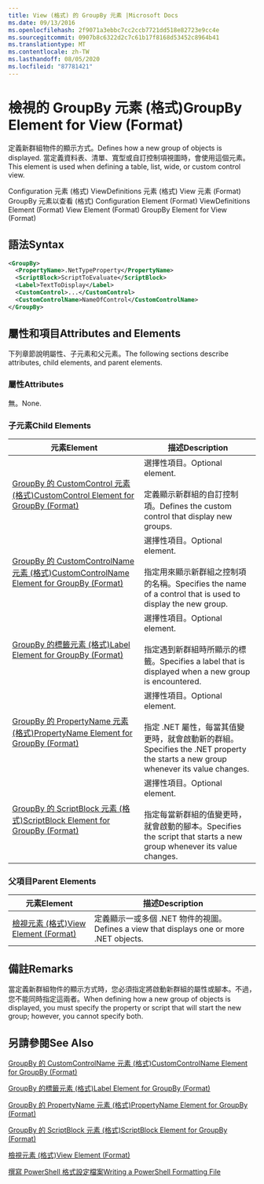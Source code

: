 ```yaml
---
title: View (格式) 的 GroupBy 元素 |Microsoft Docs
ms.date: 09/13/2016
ms.openlocfilehash: 2f9071a3ebbc7cc2ccb7721dd518e82723e9cc4e
ms.sourcegitcommit: 0907b8c6322d2c7c61b17f8168d53452c8964b41
ms.translationtype: MT
ms.contentlocale: zh-TW
ms.lasthandoff: 08/05/2020
ms.locfileid: "87781421"
---
```

# <a name="groupby-element-for-view-format"></a><span data-ttu-id="68013-102">檢視的 GroupBy 元素 (格式)</span><span class="sxs-lookup"><span data-stu-id="68013-102">GroupBy Element for View (Format)</span></span>

<span data-ttu-id="68013-103">定義新群組物件的顯示方式。</span><span class="sxs-lookup"><span data-stu-id="68013-103">Defines how a new group of objects is displayed.</span></span> <span data-ttu-id="68013-104">當定義資料表、清單、寬型或自訂控制項視圖時，會使用這個元素。</span><span class="sxs-lookup"><span data-stu-id="68013-104">This element is used when defining a table, list, wide, or custom control view.</span></span>

<span data-ttu-id="68013-105">Configuration 元素 (格式) ViewDefinitions 元素 (格式) View 元素 (Format) GroupBy 元素以查看 (格式) </span><span class="sxs-lookup"><span data-stu-id="68013-105">Configuration Element (Format) ViewDefinitions Element (Format) View Element (Format) GroupBy Element for View (Format)</span></span>

## <a name="syntax"></a><span data-ttu-id="68013-106">語法</span><span class="sxs-lookup"><span data-stu-id="68013-106">Syntax</span></span>

```xml
<GroupBy>
  <PropertyName>.NetTypeProperty</PropertyName>
  <ScriptBlock>ScriptToEvaluate</ScriptBlock>
  <Label>TextToDisplay</Label>
  <CustomControl>...</CustomControl>
  <CustomControlName>NameOfControl</CustomControlName>
</GroupBy>
```

## <a name="attributes-and-elements"></a><span data-ttu-id="68013-107">屬性和項目</span><span class="sxs-lookup"><span data-stu-id="68013-107">Attributes and Elements</span></span>

<span data-ttu-id="68013-108">下列章節說明屬性、子元素和父元素。</span><span class="sxs-lookup"><span data-stu-id="68013-108">The following sections describe attributes, child elements, and parent elements.</span></span>

### <a name="attributes"></a><span data-ttu-id="68013-109">屬性</span><span class="sxs-lookup"><span data-stu-id="68013-109">Attributes</span></span>

<span data-ttu-id="68013-110">無。</span><span class="sxs-lookup"><span data-stu-id="68013-110">None.</span></span>

### <a name="child-elements"></a><span data-ttu-id="68013-111">子元素</span><span class="sxs-lookup"><span data-stu-id="68013-111">Child Elements</span></span>

|<span data-ttu-id="68013-112">元素</span><span class="sxs-lookup"><span data-stu-id="68013-112">Element</span></span>|<span data-ttu-id="68013-113">描述</span><span class="sxs-lookup"><span data-stu-id="68013-113">Description</span></span>|
|-------------|-----------------|
|[<span data-ttu-id="68013-114">GroupBy 的 CustomControl 元素 (格式)</span><span class="sxs-lookup"><span data-stu-id="68013-114">CustomControl Element for GroupBy (Format)</span></span>](./customcontrol-element-for-groupby-format.md)|<span data-ttu-id="68013-115">選擇性項目。</span><span class="sxs-lookup"><span data-stu-id="68013-115">Optional element.</span></span><br /><br /> <span data-ttu-id="68013-116">定義顯示新群組的自訂控制項。</span><span class="sxs-lookup"><span data-stu-id="68013-116">Defines the custom control that display new groups.</span></span>|
|[<span data-ttu-id="68013-117">GroupBy 的 CustomControlName 元素 (格式)</span><span class="sxs-lookup"><span data-stu-id="68013-117">CustomControlName Element for GroupBy (Format)</span></span>](./customcontrolname-element-for-groupby-format.md)|<span data-ttu-id="68013-118">選擇性項目。</span><span class="sxs-lookup"><span data-stu-id="68013-118">Optional element.</span></span><br /><br /> <span data-ttu-id="68013-119">指定用來顯示新群組之控制項的名稱。</span><span class="sxs-lookup"><span data-stu-id="68013-119">Specifies the name of a control that is used to display the new group.</span></span>|
|[<span data-ttu-id="68013-120">GroupBy 的標籤元素 (格式)</span><span class="sxs-lookup"><span data-stu-id="68013-120">Label Element for GroupBy (Format)</span></span>](./label-element-for-groupby-format.md)|<span data-ttu-id="68013-121">選擇性項目。</span><span class="sxs-lookup"><span data-stu-id="68013-121">Optional element.</span></span><br /><br /> <span data-ttu-id="68013-122">指定遇到新群組時所顯示的標籤。</span><span class="sxs-lookup"><span data-stu-id="68013-122">Specifies a label that is displayed when a new group is encountered.</span></span>|
|[<span data-ttu-id="68013-123">GroupBy 的 PropertyName 元素 (格式)</span><span class="sxs-lookup"><span data-stu-id="68013-123">PropertyName Element for GroupBy (Format)</span></span>](./propertyname-element-for-groupby-format.md)|<span data-ttu-id="68013-124">選擇性項目。</span><span class="sxs-lookup"><span data-stu-id="68013-124">Optional element.</span></span><br /><br /> <span data-ttu-id="68013-125">指定 .NET 屬性，每當其值變更時，就會啟動新的群組。</span><span class="sxs-lookup"><span data-stu-id="68013-125">Specifies the .NET property the starts a new group whenever its value changes.</span></span>|
|[<span data-ttu-id="68013-126">GroupBy 的 ScriptBlock 元素 (格式)</span><span class="sxs-lookup"><span data-stu-id="68013-126">ScriptBlock Element for GroupBy (Format)</span></span>](./scriptblock-element-for-groupby-format.md)|<span data-ttu-id="68013-127">選擇性項目。</span><span class="sxs-lookup"><span data-stu-id="68013-127">Optional element.</span></span><br /><br /> <span data-ttu-id="68013-128">指定每當新群組的值變更時，就會啟動的腳本。</span><span class="sxs-lookup"><span data-stu-id="68013-128">Specifies the script that starts a new group whenever its value changes.</span></span>|

### <a name="parent-elements"></a><span data-ttu-id="68013-129">父項目</span><span class="sxs-lookup"><span data-stu-id="68013-129">Parent Elements</span></span>

|<span data-ttu-id="68013-130">元素</span><span class="sxs-lookup"><span data-stu-id="68013-130">Element</span></span>|<span data-ttu-id="68013-131">描述</span><span class="sxs-lookup"><span data-stu-id="68013-131">Description</span></span>|
|-------------|-----------------|
|[<span data-ttu-id="68013-132">檢視元素 (格式)</span><span class="sxs-lookup"><span data-stu-id="68013-132">View Element (Format)</span></span>](./view-element-format.md)|<span data-ttu-id="68013-133">定義顯示一或多個 .NET 物件的視圖。</span><span class="sxs-lookup"><span data-stu-id="68013-133">Defines a view that displays one or more .NET objects.</span></span>|

## <a name="remarks"></a><span data-ttu-id="68013-134">備註</span><span class="sxs-lookup"><span data-stu-id="68013-134">Remarks</span></span>

<span data-ttu-id="68013-135">當定義新群組物件的顯示方式時，您必須指定將啟動新群組的屬性或腳本。不過，您不能同時指定這兩者。</span><span class="sxs-lookup"><span data-stu-id="68013-135">When defining how a new group of objects is displayed, you must specify the property or script that will start the new group; however, you cannot specify both.</span></span>

## <a name="see-also"></a><span data-ttu-id="68013-136">另請參閱</span><span class="sxs-lookup"><span data-stu-id="68013-136">See Also</span></span>

[<span data-ttu-id="68013-137">GroupBy 的 CustomControlName 元素 (格式)</span><span class="sxs-lookup"><span data-stu-id="68013-137">CustomControlName Element for GroupBy (Format)</span></span>](./customcontrolname-element-for-groupby-format.md)

[<span data-ttu-id="68013-138">GroupBy 的標籤元素 (格式)</span><span class="sxs-lookup"><span data-stu-id="68013-138">Label Element for GroupBy (Format)</span></span>](./label-element-for-groupby-format.md)

[<span data-ttu-id="68013-139">GroupBy 的 PropertyName 元素 (格式)</span><span class="sxs-lookup"><span data-stu-id="68013-139">PropertyName Element for GroupBy (Format)</span></span>](./propertyname-element-for-groupby-format.md)

[<span data-ttu-id="68013-140">GroupBy 的 ScriptBlock 元素 (格式)</span><span class="sxs-lookup"><span data-stu-id="68013-140">ScriptBlock Element for GroupBy (Format)</span></span>](./scriptblock-element-for-groupby-format.md)

[<span data-ttu-id="68013-141">檢視元素 (格式)</span><span class="sxs-lookup"><span data-stu-id="68013-141">View Element (Format)</span></span>](./view-element-format.md)

[<span data-ttu-id="68013-142">撰寫 PowerShell 格式設定檔案</span><span class="sxs-lookup"><span data-stu-id="68013-142">Writing a PowerShell Formatting File</span></span>](./writing-a-powershell-formatting-file.md)
